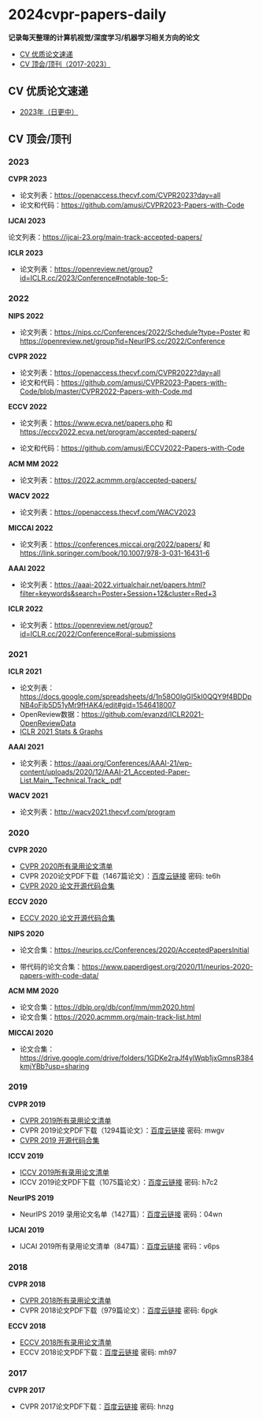# 2024cvpr-papers-daily
**记录每天整理的计算机视觉/深度学习/机器学习相关方向的论文**

- [CV 优质论文速递](#PaperDaily)
- [CV 顶会/顶刊（2017-2023）](#TopPaper)

<a name="PaperDaily"></a>

## CV 优质论文速递

- [2023年（日更中）](2023-Paper.md)

<a name="TopPaper"></a>

## CV 顶会/顶刊

### 2023

**CVPR 2023**

- 论文列表：https://openaccess.thecvf.com/CVPR2023?day=all
- 论文和代码：https://github.com/amusi/CVPR2023-Papers-with-Code

**IJCAI 2023**

论文列表：https://ijcai-23.org/main-track-accepted-papers/

**ICLR 2023**

- 论文列表：https://openreview.net/group?id=ICLR.cc/2023/Conference#notable-top-5-

### 2022

**NIPS 2022**

- 论文列表：https://nips.cc/Conferences/2022/Schedule?type=Poster 和 https://openreview.net/group?id=NeurIPS.cc/2022/Conference

**CVPR 2022**

- 论文列表：https://openaccess.thecvf.com/CVPR2022?day=all
- 论文和代码：https://github.com/amusi/CVPR2023-Papers-with-Code/blob/master/CVPR2022-Papers-with-Code.md

**ECCV 2022**

- 论文列表：https://www.ecva.net/papers.php 和 https://eccv2022.ecva.net/program/accepted-papers/

- 论文和代码：https://github.com/amusi/ECCV2022-Papers-with-Code

**ACM MM 2022**

- 论文列表：https://2022.acmmm.org/accepted-papers/

**WACV 2022**

- 论文列表：https://openaccess.thecvf.com/WACV2023

**MICCAI 2022**

- 论文列表：https://conferences.miccai.org/2022/papers/ 和 https://link.springer.com/book/10.1007/978-3-031-16431-6

**AAAI 2022**

- 论文列表：https://aaai-2022.virtualchair.net/papers.html?filter=keywords&search=Poster+Session+12&cluster=Red+3

**ICLR 2022**

- 论文列表：https://openreview.net/group?id=ICLR.cc/2022/Conference#oral-submissions

### 2021

**ICLR 2021**

- 论文列表：https://docs.google.com/spreadsheets/d/1n58O0lgGI5kI0QQY9f4BDDpNB4oFjb5D51yMr9fHAK4/edit#gid=1546418007
- OpenReview数据：https://github.com/evanzd/ICLR2021-OpenReviewData
- [ICLR 2021 Stats & Graphs](https://github.com/sharonzhou/ICLR2021-Stats)

**AAAI 2021**

- 论文列表：https://aaai.org/Conferences/AAAI-21/wp-content/uploads/2020/12/AAAI-21_Accepted-Paper-List.Main_.Technical.Track_.pdf

**WACV 2021**

- 论文列表：http://wacv2021.thecvf.com/program

### 2020

**CVPR 2020**

- [CVPR 2020所有录用论文清单](http://openaccess.thecvf.com/CVPR2020.py)
- CVPR 2020论文PDF下载（1467篇论文）：[百度云链接](https://pan.baidu.com/s/1DoPNWXpwEkzQdPOrLsO21w) 密码: te6h
- [CVPR 2020 论文开源代码合集](https://github.com/amusi/CVPR2020-Code)

**ECCV 2020**

- [ECCV 2020 论文开源代码合集](https://github.com/amusi/ECCV2020-Code)

**NIPS 2020**

- 论文合集：https://neurips.cc/Conferences/2020/AcceptedPapersInitial

- 带代码的论文合集：https://www.paperdigest.org/2020/11/neurips-2020-papers-with-code-data/

**ACM MM 2020**

- 论文合集：https://dblp.org/db/conf/mm/mm2020.html
- 论文合集：https://2020.acmmm.org/main-track-list.html

**MICCAI 2020**

- 论文合集：https://drive.google.com/drive/folders/1GDKe2raJf4ylWqb1jxGmnsR384kmjYBb?usp=sharing

### 2019

**CVPR 2019**

- [CVPR 2019所有录用论文清单](<http://openaccess.thecvf.com/CVPR2019.py>) 
- CVPR 2019论文PDF下载（1294篇论文）：[百度云链接](https://pan.baidu.com/s/19ef0HOz4hduDpcEK2PY9Kw ) 密码: mwgv
- [CVPR 2019 开源代码合集](<https://github.com/amusi/CVPR2019-Code>)

**ICCV 2019**

- [ICCV 2019所有录用论文清单](<http://openaccess.thecvf.com/ICCV2019.py>) 
- ICCV 2019论文PDF下载（1075篇论文）：[百度云链接](https://pan.baidu.com/s/1snDhED1Y-6qbV1ImQoYIPA ) 密码: h7c2

**NeurIPS 2019**

- NeurIPS 2019 录用论文名单（1427篇）：[百度云链接](https://pan.baidu.com/s/1TxD263qqXmja3fBZVwtP3g)  密码：04wn 

**IJCAI 2019**

- IJCAI 2019所有录用论文清单（847篇）：[百度云链接](https://pan.baidu.com/s/1mVEowSZLBcz3X-_CZt7svA)  密码：v6ps

### 2018

**CVPR 2018**

- [CVPR 2018所有录用论文清单](2018/cvpr2018-paper-list.csv) 
- CVPR 2018论文PDF下载（979篇论文）：[百度云链接](https://pan.baidu.com/s/1lYEM_kkw1PWTkQzUvjG2pw)   密码: 6pgk 

**ECCV 2018**

- [ECCV 2018所有录用论文清单](http://openaccess.thecvf.com/ECCV2018.py) 
- ECCV 2018论文PDF下载：[百度云链接](https://pan.baidu.com/s/1Mg0Kw9bepUK6_vqqVSOjNQ)   密码: mh97

### 2017

**CVPR 2017**

- CVPR 2017论文PDF下载：[百度云链接](https://pan.baidu.com/s/1RP1wQBFxs8BT0KBLiukxBw)   密码: hnzg
